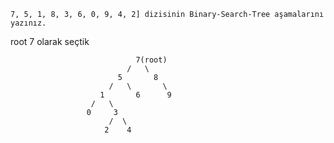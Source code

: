 ```
7, 5, 1, 8, 3, 6, 0, 9, 4, 2] dizisinin Binary-Search-Tree aşamalarını yazınız.
```
root 7 olarak seçtik 

                                7(root)
                              /   \
                            5       8
                          /   \       \
                        1       6      9
                      /   \
                     0     3
                          /  \
                         2    4
